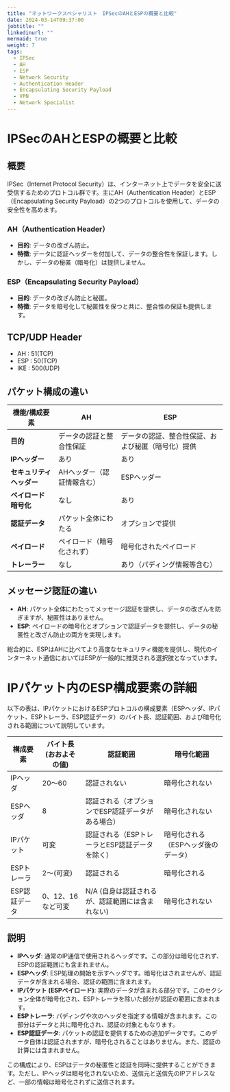 ```yaml
---
title: "ネットワークスペシャリスト　IPSecのAHとESPの概要と比較"
date: 2024-03-14T09:37:00
jobtitle: ""
linkedinurl: ""
mermaid: true
weight: 7
tags:
  - IPSec
  - AH
  - ESP
  - Network Security
  - Authentication Header
  - Encapsulating Security Payload
  - VPN
  - Network Specialist
---
```


# IPSecのAHとESPの概要と比較

## 概要

IPSec（Internet Protocol Security）は、インターネット上でデータを安全に送受信するためのプロトコル群です。主にAH（Authentication Header）とESP（Encapsulating Security Payload）の2つのプロトコルを使用して、データの安全性を高めます。

### AH（Authentication Header）

- **目的**: データの改ざん防止。
- **特徴**: データに認証ヘッダーを付加して、データの整合性を保証します。しかし、データの秘匿（暗号化）は提供しません。

### ESP（Encapsulating Security Payload）

- **目的**: データの改ざん防止と秘匿。
- **特徴**: データを暗号化して秘匿性を保つと共に、整合性の保証も提供します。

## TCP/UDP Header

- AH : 51(TCP)
- ESP : 50(TCP)
- IKE : 500(UDP)

## パケット構成の違い

| 機能/構成要素       | AH                             | ESP                                       |
|-------------------|-------------------------------|-------------------------------------------|
| **目的**             | データの認証と整合性保証          | データの認証、整合性保証、および秘匿（暗号化）提供 |
| **IPヘッダー**         | あり                          | あり                                      |
| **セキュリティヘッダー** | AHヘッダー（認証情報含む）          | ESPヘッダー                               |
| **ペイロード暗号化**    | なし                          | あり                                      |
| **認証データ**        | パケット全体にわたる           | オプションで提供                          |
| **ペイロード**        | ペイロード（暗号化されず）        | 暗号化されたペイロード                    |
| **トレーラー**         | なし                          | あり（パディング情報等含む）                |

## メッセージ認証の違い

- **AH**: パケット全体にわたってメッセージ認証を提供し、データの改ざんを防ぎますが、秘匿性はありません。
- **ESP**: ペイロードの暗号化とオプションで認証データを提供し、データの秘匿性と改ざん防止の両方を実現します。

総合的に、ESPはAHに比べてより高度なセキュリティ機能を提供し、現代のインターネット通信においてはESPが一般的に推奨される選択肢となっています。

# IPパケット内のESP構成要素の詳細

以下の表は、IPパケットにおけるESPプロトコルの構成要素（ESPヘッダ、IPパケット、ESPトレーラ、ESP認証データ）のバイト長、認証範囲、および暗号化される範囲について説明しています。

| 構成要素       | バイト長 (おおよその値) | 認証範囲                                             | 暗号化範囲                         |
|--------------|---------------------|--------------------------------------------------|------------------------------|
| IPヘッダ       | 20〜60              | 認証されない                                         | 暗号化されない                    |
| ESPヘッダ      | 8                   | 認証される（オプションでESP認証データがある場合）              | 暗号化されない                    |
| IPパケット     | 可変                | 認証される（ESPトレーラとESP認証データを除く）                 | 暗号化される（ESPヘッダ後のデータ）  |
| ESPトレーラ    | 2〜(可変)           | 認証される                                            | 暗号化される                        |
| ESP認証データ  | 0、12、16 など可変     | N/A (自身は認証されるが、認証範囲には含まれない)             | 暗号化されない                    |

## 説明

- **IPヘッダ**: 通常のIP通信で使用されるヘッダです。この部分は暗号化されず、ESPの認証範囲にも含まれません。
- **ESPヘッダ**: ESP処理の開始を示すヘッダです。暗号化はされませんが、認証データが含まれる場合、認証の範囲に含まれます。
- **IPパケット (ESPペイロード)**: 実際のデータが含まれる部分です。このセクション全体が暗号化され、ESPトレーラを除いた部分が認証の範囲に含まれます。
- **ESPトレーラ**: パディングや次のヘッダを指定する情報が含まれます。この部分はデータと共に暗号化され、認証の対象ともなります。
- **ESP認証データ**: パケットの認証を提供するための追加データです。このデータ自体は認証されますが、暗号化されることはありません。また、認証の計算には含まれません。

この構成により、ESPはデータの秘匿性と認証を同時に提供することができます。ただし、IPヘッダは暗号化されないため、送信元と送信先のIPアドレスなど、一部の情報は暗号化されずに送信されます。
